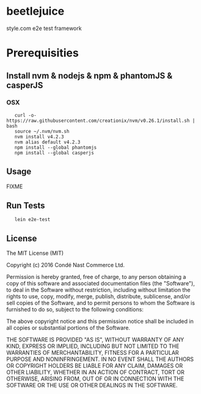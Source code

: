 # beetlejuice

style.com e2e test framework

# Prerequisities

## Install nvm & nodejs & npm & phantomJS & casperJS

### OSX
```
   curl -o- https://raw.githubusercontent.com/creationix/nvm/v0.26.1/install.sh | bash
   source ~/.nvm/nvm.sh
   nvm install v4.2.3
   nvm alias default v4.2.3
   npm install --global phantomjs
   npm install --global casperjs
```

## Usage

FIXME

## Run Tests

```
   lein e2e-test
```

## License

The MIT License (MIT)

Copyright (c) 2016 Condé Nast Commerce Ltd.

Permission is hereby granted, free of charge, to any person obtaining a copy of this software and associated documentation files (the "Software"), to deal in the Software without restriction, including without limitation the rights to use, copy, modify, merge, publish, distribute, sublicense, and/or sell copies of the Software, and to permit persons to whom the Software is furnished to do so, subject to the following conditions:

The above copyright notice and this permission notice shall be included in all copies or substantial portions of the Software.

THE SOFTWARE IS PROVIDED "AS IS", WITHOUT WARRANTY OF ANY KIND, EXPRESS OR IMPLIED, INCLUDING BUT NOT LIMITED TO THE WARRANTIES OF MERCHANTABILITY, FITNESS FOR A PARTICULAR PURPOSE AND NONINFRINGEMENT. IN NO EVENT SHALL THE AUTHORS OR COPYRIGHT HOLDERS BE LIABLE FOR ANY CLAIM, DAMAGES OR OTHER LIABILITY, WHETHER IN AN ACTION OF CONTRACT, TORT OR OTHERWISE, ARISING FROM, OUT OF OR IN CONNECTION WITH THE SOFTWARE OR THE USE OR OTHER DEALINGS IN THE SOFTWARE.

